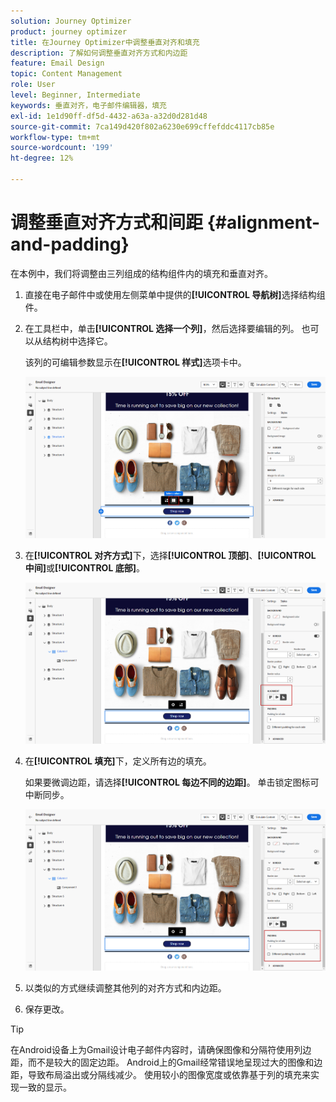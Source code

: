 ```yaml
---
solution: Journey Optimizer
product: journey optimizer
title: 在Journey Optimizer中调整垂直对齐和填充
description: 了解如何调整垂直对齐方式和内边距
feature: Email Design
topic: Content Management
role: User
level: Beginner, Intermediate
keywords: 垂直对齐，电子邮件编辑器，填充
exl-id: 1e1d90ff-df5d-4432-a63a-a32d0d281d48
source-git-commit: 7ca149d420f802a6230e699cffefddc4117cb85e
workflow-type: tm+mt
source-wordcount: '199'
ht-degree: 12%

---
```


# 调整垂直对齐方式和间距 {#alignment-and-padding}

在本例中，我们将调整由三列组成的结构组件内的填充和垂直对齐。

1. 直接在电子邮件中或使用左侧菜单中提供的&#x200B;**[!UICONTROL 导航树]**&#x200B;选择结构组件。

1. 在工具栏中，单击&#x200B;**[!UICONTROL 选择一个列]**，然后选择要编辑的列。 也可以从结构树中选择它。

   该列的可编辑参数显示在&#x200B;**[!UICONTROL 样式]**&#x200B;选项卡中。

   ![](assets/alignment_2.png)

1. 在&#x200B;**[!UICONTROL 对齐方式]**&#x200B;下，选择&#x200B;**[!UICONTROL 顶部]**、**[!UICONTROL 中间]**&#x200B;或&#x200B;**[!UICONTROL 底部]**。

   ![](assets/alignment_3.png)

1. 在&#x200B;**[!UICONTROL 填充]**&#x200B;下，定义所有边的填充。

   如果要微调边距，请选择&#x200B;**[!UICONTROL 每边不同的边距]**。 单击锁定图标可中断同步。

   ![](assets/alignment_4.png)

1. 以类似的方式继续调整其他列的对齐方式和内边距。

1. 保存更改。

>[!TIP]
>
>在Android设备上为Gmail设计电子邮件内容时，请确保图像和分隔符使用列边距，而不是较大的固定边距。 Android上的Gmail经常错误地呈现过大的图像和边距，导致布局溢出或分隔线减少。 使用较小的图像宽度或依靠基于列的填充来实现一致的显示。
